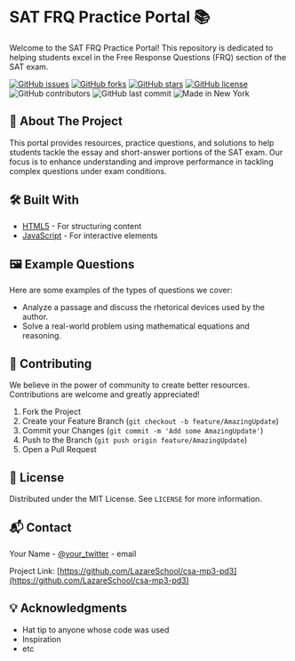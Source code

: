 # SAT FRQ Practice Portal 📚

Welcome to the SAT FRQ Practice Portal! This repository is dedicated to helping students excel in the Free Response Questions (FRQ) section of the SAT exam.

[![GitHub issues](https://img.shields.io/github/issues/LazareSchool/csa-mp3-pd3.svg)](https://github.com/LazareSchool/csa-mp3-pd3/issues)
[![GitHub forks](https://img.shields.io/github/forks/LazareSchool/csa-mp3-pd3.svg)](https://github.com/LazareSchool/csa-mp3-pd3/network)
[![GitHub stars](https://img.shields.io/github/stars/LazareSchool/csa-mp3-pd3.svg)](https://github.com/LazareSchool/csa-mp3-pd3/stargazers)
[![GitHub license](https://img.shields.io/github/license/LazareSchool/csa-mp3-pd3.svg)](https://github.com/LazareSchool/csa-mp3-pd3/blob/master/LICENSE)
![GitHub contributors](https://img.shields.io/github/contributors/LazareSchool/csa-mp3-pd3.svg)
![GitHub last commit](https://img.shields.io/github/last-commit/LazareSchool/csa-mp3-pd3.svg)
![Made in New York](https://img.shields.io/badge/Made%20in-New%20York-1f425f.svg)

## 🚀 About The Project

This portal provides resources, practice questions, and solutions to help students tackle the essay and short-answer portions of the SAT exam. Our focus is to enhance understanding and improve performance in tackling complex questions under exam conditions.

## 🛠️ Built With

- [HTML5](https://developer.mozilla.org/en-US/docs/Web/Guide/HTML/HTML5) - For structuring content
- [JavaScript](https://javascript.info/) - For interactive elements

## 🖼️ Example Questions

Here are some examples of the types of questions we cover:

- Analyze a passage and discuss the rhetorical devices used by the author.
- Solve a real-world problem using mathematical equations and reasoning.

## 🤝 Contributing

We believe in the power of community to create better resources. Contributions are welcome and greatly appreciated!

1. Fork the Project
2. Create your Feature Branch (`git checkout -b feature/AmazingUpdate`)
3. Commit your Changes (`git commit -m 'Add some AmazingUpdate'`)
4. Push to the Branch (`git push origin feature/AmazingUpdate`)
5. Open a Pull Request

## 📜 License

Distributed under the MIT License. See `LICENSE` for more information.

## 📬 Contact

Your Name - [@your_twitter](https://twitter.com/your_twitter) - email

Project Link: [https://github.com/LazareSchool/csa-mp3-pd3](https://github.com/LazareSchool/csa-mp3-pd3)

## 💡 Acknowledgments

- Hat tip to anyone whose code was used
- Inspiration
- etc

